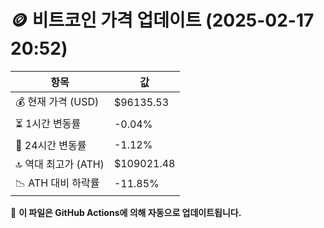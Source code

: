 # 🪙 비트코인 가격 업데이트 (2025-02-17 20:52)

| 항목                | 값 |
|--------------------|----------------|
| 💰 현재 가격 (USD) | $96135.53 |
| ⏳ 1시간 변동률    | -0.04% |
| 📆 24시간 변동률   | -1.12% |
| 🔝 역대 최고가 (ATH) | $109021.48 |
| 📉 ATH 대비 하락률 | -11.85% |

🔄 **이 파일은 GitHub Actions에 의해 자동으로 업데이트됩니다.**
